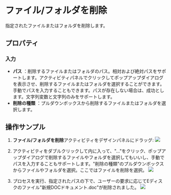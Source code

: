 # ファイル/フォルダを削除

指定されたファイルまたはフォルダを削除します。

## プロパティ

### 入力

- **パス** ：削除するファイルまたはフォルダのパス。相対および絶対パスをサポートします。アクティビティパネルでクリックしてポップアップダイアログを表示させ、削除するファイルまたはフォルダを選択することができます。手動でパスを入力することもできます。パスが存在しない場合は、成功とします。文字列変数と文字列のみをサポートします。
- **削除の種類** ：プルダウンボックスから削除するファイルまたはフォルダを選択します。

## 操作サンプル
1. **ファイル/フォルダを削除**アクティビティをデザインパネルにドラッグ:
![](https://docimages.blob.core.chinacloudapi.cn/images/Activities/deleteFile-1.png)

2. アクティビティをダブルクリックして内に入って、"..."をクリック、ポップアップダイアログで削除するファイルやフォルダを選択してもいいし、手動でパスを入力することもサポートします。"削除の種類"のプルダウンボックスからファイルやフォルダを選択。ここではファイルを削除を選択。
![](https://docimages.blob.core.chinacloudapi.cn/images/Activities/deleteFile-2.png)

3. プロセスを実行、指定されたパスの下で、ユーザーの要求に応じてEディスクのファイル"新規DOCドキュメント.doc"が削除されました。
![](https://docimages.blob.core.chinacloudapi.cn/images/Activities/deleteFile-2.png)